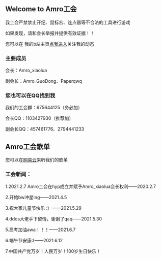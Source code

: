 ## Welcome to Amro工会

我工会严禁禁止开纪、鼠标宏、连点器等不合法的工具进行游戏

如果发现，请和会长举报并提供有效证据！！

您可以在 我的b站主页[点我进入](https://space.bilibili.com/690611470)关注我的动态


### 主要成员
会长：Amro_xiaolua

副会长：Amro_GuoDong、Paperqwq

### 您也可以在QQ找到我

我们的工会群：675644125（务必加）

会长QQ：1103427930（推荐加）

副会长QQ：457461776、2794441233

## Amro工会歌单

您可以在[网易云](https://music.163.com/playlist?id=6699347002&userid=1787339911)来听我们的歌单

### 工会新闻：

1.2021.2.7 Amro工会在hyp成立并赋予Amro_xiaolua会长权利——2020.2.7

2.开始bw冲星ing——2021.4.5

3.祝大家儿童节快乐 :）——2021.5.29

4.ddos大佬手下留情，谢谢了qaq——2021.5.30

5.高考加油awa！！！——2021.6.7

6.端午节安康:(——2021.6.12

7.中国共产党万岁！人民万岁！100岁生日快乐！
